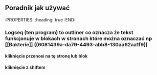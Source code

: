 ## Poradnik jak używać
:PROPERTIES:
:heading: true
:END:
### Logseq (ten program) to outliner co oznacza że tekst funkcjonuje w blokach w stronach które można oznaczać np [[Bakterie]] ((6081439a-da79-4493-abb8-130aa62aa1f9))
#### **kliknięcie** przenosi na tę stronę lub blok
#### **kliknięcie z shiftem**
